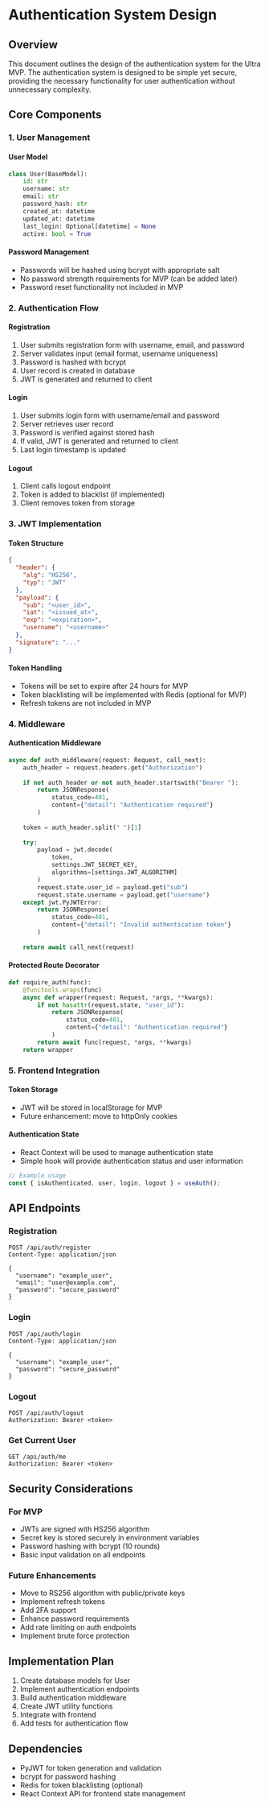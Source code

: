 # Authentication System Design

## Overview

This document outlines the design of the authentication system for the Ultra MVP. The authentication system is designed to be simple yet secure, providing the necessary functionality for user authentication without unnecessary complexity.

## Core Components

### 1. User Management

#### User Model

```python
class User(BaseModel):
    id: str
    username: str
    email: str
    password_hash: str
    created_at: datetime
    updated_at: datetime
    last_login: Optional[datetime] = None
    active: bool = True
```

#### Password Management

- Passwords will be hashed using bcrypt with appropriate salt
- No password strength requirements for MVP (can be added later)
- Password reset functionality not included in MVP

### 2. Authentication Flow

#### Registration
1. User submits registration form with username, email, and password
2. Server validates input (email format, username uniqueness)
3. Password is hashed with bcrypt
4. User record is created in database
5. JWT is generated and returned to client

#### Login
1. User submits login form with username/email and password
2. Server retrieves user record
3. Password is verified against stored hash
4. If valid, JWT is generated and returned to client
5. Last login timestamp is updated

#### Logout
1. Client calls logout endpoint
2. Token is added to blacklist (if implemented)
3. Client removes token from storage

### 3. JWT Implementation

#### Token Structure

```json
{
  "header": {
    "alg": "HS256",
    "typ": "JWT"
  },
  "payload": {
    "sub": "<user_id>",
    "iat": "<issued_at>",
    "exp": "<expiration>",
    "username": "<username>"
  },
  "signature": "..."
}
```

#### Token Handling

- Tokens will be set to expire after 24 hours for MVP
- Token blacklisting will be implemented with Redis (optional for MVP)
- Refresh tokens are not included in MVP

### 4. Middleware

#### Authentication Middleware

```python
async def auth_middleware(request: Request, call_next):
    auth_header = request.headers.get("Authorization")
    
    if not auth_header or not auth_header.startswith("Bearer "):
        return JSONResponse(
            status_code=401,
            content={"detail": "Authentication required"}
        )
    
    token = auth_header.split(" ")[1]
    
    try:
        payload = jwt.decode(
            token, 
            settings.JWT_SECRET_KEY, 
            algorithms=[settings.JWT_ALGORITHM]
        )
        request.state.user_id = payload.get("sub")
        request.state.username = payload.get("username")
    except jwt.PyJWTError:
        return JSONResponse(
            status_code=401,
            content={"detail": "Invalid authentication token"}
        )
    
    return await call_next(request)
```

#### Protected Route Decorator

```python
def require_auth(func):
    @functools.wraps(func)
    async def wrapper(request: Request, *args, **kwargs):
        if not hasattr(request.state, "user_id"):
            return JSONResponse(
                status_code=401,
                content={"detail": "Authentication required"}
            )
        return await func(request, *args, **kwargs)
    return wrapper
```

### 5. Frontend Integration

#### Token Storage

- JWT will be stored in localStorage for MVP
- Future enhancement: move to httpOnly cookies

#### Authentication State

- React Context will be used to manage authentication state
- Simple hook will provide authentication status and user information

```typescript
// Example usage
const { isAuthenticated, user, login, logout } = useAuth();
```

## API Endpoints

### Registration

```
POST /api/auth/register
Content-Type: application/json

{
  "username": "example_user",
  "email": "user@example.com",
  "password": "secure_password"
}
```

### Login

```
POST /api/auth/login
Content-Type: application/json

{
  "username": "example_user",
  "password": "secure_password"
}
```

### Logout

```
POST /api/auth/logout
Authorization: Bearer <token>
```

### Get Current User

```
GET /api/auth/me
Authorization: Bearer <token>
```

## Security Considerations

### For MVP

- JWTs are signed with HS256 algorithm
- Secret key is stored securely in environment variables
- Password hashing with bcrypt (10 rounds)
- Basic input validation on all endpoints

### Future Enhancements

- Move to RS256 algorithm with public/private keys
- Implement refresh tokens
- Add 2FA support
- Enhance password requirements
- Add rate limiting on auth endpoints
- Implement brute force protection

## Implementation Plan

1. Create database models for User
2. Implement authentication endpoints
3. Build authentication middleware
4. Create JWT utility functions
5. Integrate with frontend
6. Add tests for authentication flow

## Dependencies

- PyJWT for token generation and validation
- bcrypt for password hashing
- Redis for token blacklisting (optional)
- React Context API for frontend state management